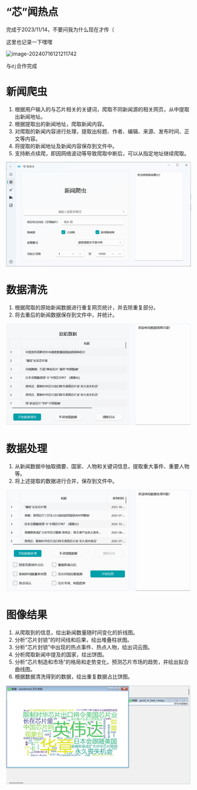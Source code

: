 # “芯”闻热点

完成于2023/11/14，不要问我为什么现在才传（

这里也记录一下嘿嘿

![image-20240716121211742](https://rean-blog-bucket.oss-cn-guangzhou.aliyuncs.com/assets/img/image-20240716121211742.png)

与`dj`合作完成

# 新闻爬虫

1) 根据用户输入的与芯片相关的关键词，爬取不同新闻源的相关网页，从中提取出新闻地址。
2) 根据提取出的新闻地址，爬取新闻内容。
3) 对爬取的新闻内容进行处理，提取出标题、作者、编辑、来源、发布时间、正文等内容。
4) 将提取的新闻地址及新闻内容保存到文件中。
5) 支持断点续爬，即因网络波动等导致爬取中断后，可以从指定地址继续爬取。

![image-20240221231015919](Readme/image-20240221231015919.png)

# 数据清洗

1) 根据爬取的原始新闻数据进行重复网页统计，并去除重复部分。
2) 将去重后的新闻数据保存到文件中，并统计。

![image-20240221230808941](Readme/image-20240221230808941-1708528089694-1.png)

# 数据处理

1) 从新闻数据中抽取摘要、国家、人物和关键词信息，提取重大事件、重要人物等。
2) 将上述提取的数据进行合并，保存到文件中。

![image-20240221230821786](Readme/image-20240221230821786.png)

# 图像结果

1) 从爬取到的信息，绘出新闻数量随时间变化的折线图。
2) 分析“芯片封锁”的时间线和后果，绘出堆叠柱状图。
3) 分析“芯片封锁”中出现的热点事件、热点人物，绘出词云图。
4) 分析爬取新闻中提及的国家，绘出饼图。
5) 分析“芯片制造和市场”的格局和走势变化，预测芯片市场的趋势，并绘出拟合曲线图。
6) 根据数据清洗得到的数据，绘出重复数据占比饼图。

![image-20240221230835748](Readme/image-20240221230835748.png)